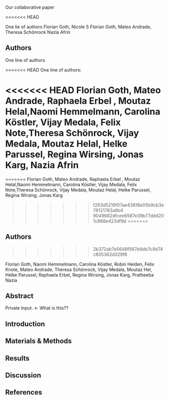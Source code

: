 
Our collaborative paper

<<<<<<< HEAD

One lie of authors
Florian Goth, 
Nicole S
Florian Goth,
Mateo Andrade,
Theresa Schönrock 
Nazia Afrin
## Authors
One line of authors
 

<<<<<<< HEAD
One line of authors:

<<<<<<< HEAD
Florian Goth, Mateo Andrade, Raphaela Erbel , Moutaz Helal,Naomi Hemmelmann, Carolina Köstler, Vijay Medala, Felix Note,Theresa Schönrock, Vijay Medala, Moutaz Helal, Helke Parussel, Regina Wirsing, Jonas Karg, Nazia Afrin
=======
=======
Florian Goth, Mateo Andrade, Raphaela Erbel , Moutaz Helal,Naomi Hemmelmann, Carolina Köstler, Vijay Medala, Felix Note,Theresa Schönrock, Vijay Medala, Moutaz Helal, Helke Parussel,  Regina Wirsing, Jonas Karg 
>>>>>>> f263d5219f07ae43818e05b9cb3e78121783a9b4
>>>>>>> 9049682dfcee6587e39b77ddd201c868e423df9d
=======
## Authors
>>>>>>> 2b372ab7e5646f567d4db7c9d74c805362d329f8

Florian Goth, Naomi Hemmelmann, Carolina Köstler, Robin Heiden, Felix Knote, Mateo Andrade, Theresa Schönrock, Vijay Medala, Moutaz Hel, Helke Parussel, Raphaela Erbel, Regina Wirsing, Jonas Karg, Pratheeba
Nazia
## Abstract
Private Input. <- What is this??

## Introduction

## Materials & Methods

## Results

## Discussion

## References


